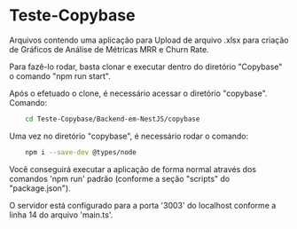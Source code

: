 # Teste-Copybase
Arquivos contendo uma aplicação para Upload de arquivo .xlsx para criação de Gráficos de Análise de Métricas MRR e Churn Rate.

Para fazê-lo rodar, basta clonar e executar dentro do diretório "Copybase" o comando "npm run start". 

Após o efetuado o clone, é necessário acessar o diretório "copybase". Comando:

```bash
    cd Teste-Copybase/Backend-em-NestJS/copybase

``` 
Uma vez no diretório "copybase", é necessário rodar o comando:
```bash
    npm i --save-dev @types/node
```
Você conseguirá executar a aplicação de forma normal através dos comandos 'npm run' padrão (conforme a seção "scripts" do "package.json").

O servidor está configurado para a porta '3003' do localhost conforme a linha 14 do arquivo 'main.ts'.

